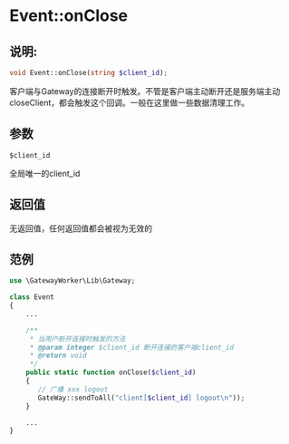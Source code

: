 # Event::onClose

## 说明:
```php
void Event::onClose(string $client_id);
```

客户端与Gateway的连接断开时触发。不管是客户端主动断开还是服务端主动closeClient，都会触发这个回调。一般在这里做一些数据清理工作。

## 参数
``` $client_id ```

全局唯一的client_id

## 返回值
无返回值，任何返回值都会被视为无效的

## 范例

```php
use \GatewayWorker\Lib\Gateway;

class Event
{
    ...

    /**
     * 当用户断开连接时触发的方法
     * @param integer $client_id 断开连接的客户端client_id
     * @return void
     */
    public static function onClose($client_id)
    {
       // 广播 xxx logout
       GateWay::sendToAll("client[$client_id] logout\n"));
    }

    ...
}
```
